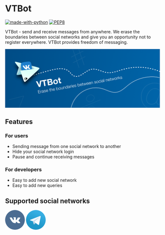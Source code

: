 # VTBot
[![made-with-python](https://img.shields.io/badge/Made%20with-Python-1f425f.svg)](https://www.python.org/)
[![PEP8](https://img.shields.io/badge/code%20style-pep8-orange.svg)](https://www.python.org/dev/peps/pep-0008/)



VTBot - send and receive messages from anywhere. We erase the boundaries between social networks and give you an opportunity not to register everywhere. VTBot provides freedom of messaging. 

![Cover](https://github.com/farhit1/vtbot/blob/master/pics/cover3.png)

## Features
### For users
- Sending message from one social network to another
- Hide your social network login
- Pause and continue receiving messages

### For developers
- Easy to add new social network
- Easy to add new queries

## Supported social networks

[![VK][vk.icon]][vk.link]
[![Telegram][telegram.icon]][telegram.link]

[vk.icon]: https://github.com/farhit1/vtbot/blob/master/pics/vk64.png
[vk.link]: https://vk.com/vtbot

[telegram.icon]: https://github.com/farhit1/vtbot/blob/master/pics/telegram64.png
[telegram.link]: http://t.me/vtbot_bot

